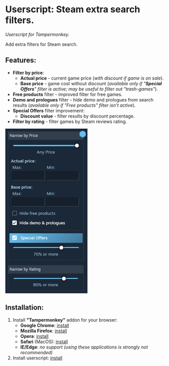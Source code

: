 # Userscript: Steam extra search filters.
*Userscript for Tampermonkey.*

Add extra filters for Steam search.
## Features:
* **Filter by price**:
    * **Actual price** - current game price (*with discount if game is on sale*).
    * **Base price** - game cost without discount (*available only if "**Special Offers**" filter is active; may be useful to filter out "trash-games"*).
* **Free products** filter - improved filter for free games.
* **Demo and prologues** filter - hide demo and prologues from search results (*available only if "Free products" filter isn't active*).
* **Special Offers** filter improvement:
    * **Discount value** - filter results by discount percentage.
* **Filter by rating** - filter games by Steam reviews rating.

![Preview](https://github.com/Xeloses/steam-extra-search-filters/blob/master/preview/preview.jpg)

## Installation:
1. Install **"Tampermonkey"** addon for your browser:
    * **Google Chrome**: [install](https://chrome.google.com/webstore/detail/tampermonkey/dhdgffkkebhmkfjojejmpbldmpobfkfo)
    * **Mozilla Firefox**: [install](https://addons.mozilla.org/ru/firefox/addon/tampermonkey/)
    * **Opera**: [install](https://addons.opera.com/en/extensions/details/tampermonkey-beta/)
    * **Safari** (MacOS): [install](https://apps.apple.com/us/app/tampermonkey/id1482490089)
    * **IE/Edge**: *no support (using these applications is strongly not recommended)*
2. Install userscript: [install](https://raw.githubusercontent.com/Xeloses/steam-extra-search-filters/master/steam-extra-search-filters.user.js)
